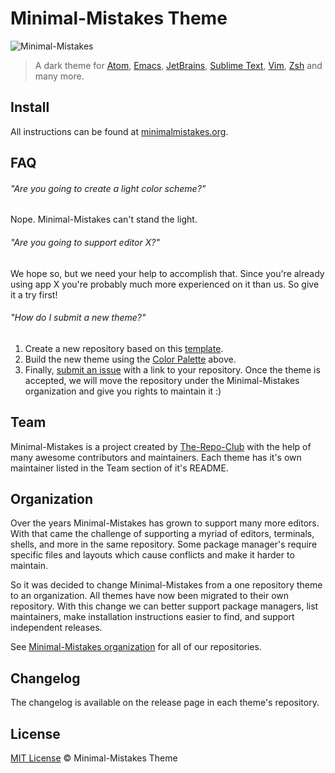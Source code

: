 # Minimal-Mistakes Theme

![Minimal-Mistakes](https://minimalmistakes.org/static/img/minimal-mistakes.gif)

> A dark theme for [Atom](http://atom.io/), [Emacs](https://www.gnu.org/software/emacs/), [JetBrains](https://www.jetbrains.com/), [Sublime Text](http://www.sublimetext.com/3), [Vim](http://www.vim.org/), [Zsh](http://www.zsh.org/) and many more.

## Install

All instructions can be found at [minimalmistakes.org](https://minimalmistakes.org/).

## FAQ

###### "Are you going to create a light color scheme?"

Nope. Minimal-Mistakes can't stand the light.

###### "Are you going to support editor X?"

We hope so, but we need your help to accomplish that. Since you're already using app X you're probably much more experienced on it than us. So give it a try first!

###### "How do I submit a new theme?"

1. Create a new repository based on this [template](https://github.com/minimal-mistakes/template).
2. Build the new theme using the [Color Palette](#color-palette) above.
3. Finally, [submit an issue](https://github.com/minimal-mistakes/theme/issues/new) with a link to your repository. Once the theme is accepted, we will move the repository under the Minimal-Mistakes organization and give you rights to maintain it :)

## Team

Minimal-Mistakes is a project created by [The-Repo-Club](https://github.com/The-Repo-Club/) with the help of many awesome contributors and maintainers. Each theme has it's own maintainer listed in the Team section of it's README.

## Organization

Over the years Minimal-Mistakes has grown to support many more editors. With that came the challenge of supporting a myriad of editors, terminals, shells, and more in the same repository. Some package manager's require specific files and layouts which cause conflicts and make it harder to maintain.

So it was decided to change Minimal-Mistakes from a one repository theme to an organization. All themes have now been migrated to their own repository. With this change we can better support package managers, list maintainers, make installation instructions easier to find, and support independent releases.

See [Minimal-Mistakes organization](https://github.com/minimal-mistakes) for all of our repositories.

## Changelog

The changelog is available on the release page in each theme's repository.

## License

[MIT License](./LICENSE) © Minimal-Mistakes Theme
